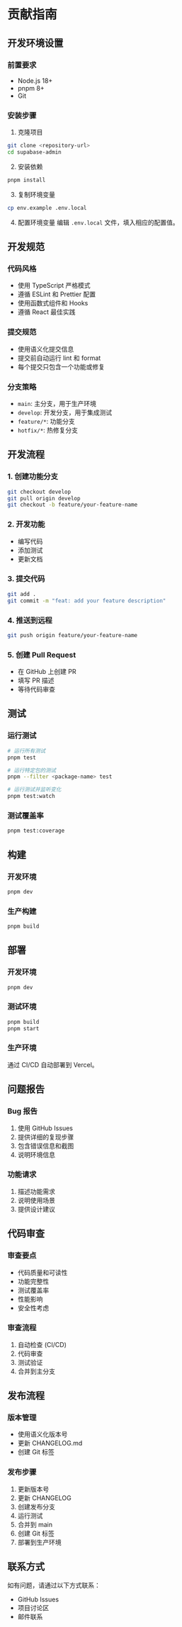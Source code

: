 # 贡献指南

## 开发环境设置

### 前置要求

- Node.js 18+
- pnpm 8+
- Git

### 安装步骤

1. 克隆项目

```bash
git clone <repository-url>
cd supabase-admin
```

2. 安装依赖

```bash
pnpm install
```

3. 复制环境变量

```bash
cp env.example .env.local
```

4. 配置环境变量
   编辑 `.env.local` 文件，填入相应的配置值。

## 开发规范

### 代码风格

- 使用 TypeScript 严格模式
- 遵循 ESLint 和 Prettier 配置
- 使用函数式组件和 Hooks
- 遵循 React 最佳实践

### 提交规范

- 使用语义化提交信息
- 提交前自动运行 lint 和 format
- 每个提交只包含一个功能或修复

### 分支策略

- `main`: 主分支，用于生产环境
- `develop`: 开发分支，用于集成测试
- `feature/*`: 功能分支
- `hotfix/*`: 热修复分支

## 开发流程

### 1. 创建功能分支

```bash
git checkout develop
git pull origin develop
git checkout -b feature/your-feature-name
```

### 2. 开发功能

- 编写代码
- 添加测试
- 更新文档

### 3. 提交代码

```bash
git add .
git commit -m "feat: add your feature description"
```

### 4. 推送到远程

```bash
git push origin feature/your-feature-name
```

### 5. 创建 Pull Request

- 在 GitHub 上创建 PR
- 填写 PR 描述
- 等待代码审查

## 测试

### 运行测试

```bash
# 运行所有测试
pnpm test

# 运行特定包的测试
pnpm --filter <package-name> test

# 运行测试并监听变化
pnpm test:watch
```

### 测试覆盖率

```bash
pnpm test:coverage
```

## 构建

### 开发环境

```bash
pnpm dev
```

### 生产构建

```bash
pnpm build
```

## 部署

### 开发环境

```bash
pnpm dev
```

### 测试环境

```bash
pnpm build
pnpm start
```

### 生产环境

通过 CI/CD 自动部署到 Vercel。

## 问题报告

### Bug 报告

1. 使用 GitHub Issues
2. 提供详细的复现步骤
3. 包含错误信息和截图
4. 说明环境信息

### 功能请求

1. 描述功能需求
2. 说明使用场景
3. 提供设计建议

## 代码审查

### 审查要点

- 代码质量和可读性
- 功能完整性
- 测试覆盖率
- 性能影响
- 安全性考虑

### 审查流程

1. 自动检查 (CI/CD)
2. 代码审查
3. 测试验证
4. 合并到主分支

## 发布流程

### 版本管理

- 使用语义化版本号
- 更新 CHANGELOG.md
- 创建 Git 标签

### 发布步骤

1. 更新版本号
2. 更新 CHANGELOG
3. 创建发布分支
4. 运行测试
5. 合并到 main
6. 创建 Git 标签
7. 部署到生产环境

## 联系方式

如有问题，请通过以下方式联系：

- GitHub Issues
- 项目讨论区
- 邮件联系
